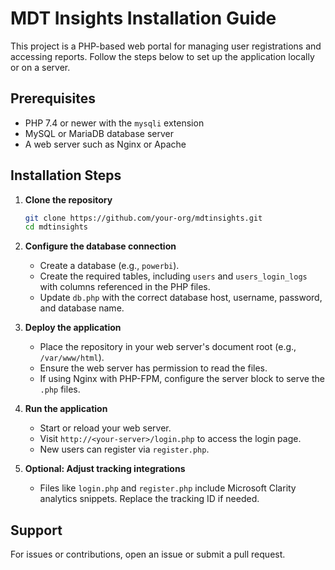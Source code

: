 # MDT Insights Installation Guide

This project is a PHP-based web portal for managing user registrations and accessing reports. Follow the steps below to set up the application locally or on a server.

## Prerequisites
- PHP 7.4 or newer with the `mysqli` extension
- MySQL or MariaDB database server
- A web server such as Nginx or Apache

## Installation Steps
1. **Clone the repository**
   ```bash
   git clone https://github.com/your-org/mdtinsights.git
   cd mdtinsights
   ```

2. **Configure the database connection**
   - Create a database (e.g., `powerbi`).
   - Create the required tables, including `users` and `users_login_logs` with columns referenced in the PHP files.
   - Update `db.php` with the correct database host, username, password, and database name.

3. **Deploy the application**
   - Place the repository in your web server's document root (e.g., `/var/www/html`).
   - Ensure the web server has permission to read the files.
   - If using Nginx with PHP-FPM, configure the server block to serve the `.php` files.

4. **Run the application**
   - Start or reload your web server.
   - Visit `http://<your-server>/login.php` to access the login page.
   - New users can register via `register.php`.

5. **Optional: Adjust tracking integrations**
   - Files like `login.php` and `register.php` include Microsoft Clarity analytics snippets. Replace the tracking ID if needed.

## Support
For issues or contributions, open an issue or submit a pull request.
